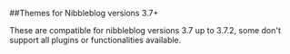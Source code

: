 ##Themes for Nibbleblog versions 3.7+

These are compatible for nibbleblog versions 3.7 up to 3.7.2, some don't support all plugins or functionalities available.